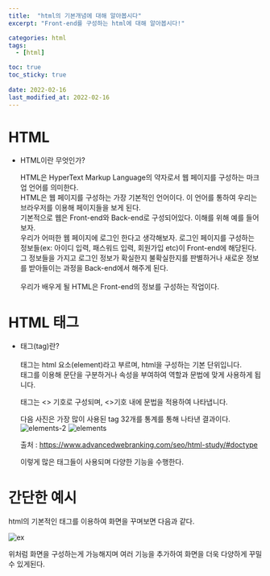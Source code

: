 ```yaml
---
title:  "html의 기본개념에 대해 알아봅시다"
excerpt: "Front-end를 구성하는 html에 대해 알아봅시다!"

categories: html
tags:
  - [html]

toc: true
toc_sticky: true
 
date: 2022-02-16
last_modified_at: 2022-02-16
---
```

# HTML
  
* HTML이란 무엇인가?<br>  

    HTML은 HyperText Markup Language의 약자로서 웹 페이지를 구성하는 마크업 언어를 의미한다.  
    HTML은 웹 페이지를 구성하는 가장 기본적인 언어이다. 이 언어를 통하여 우리는 브라우저를 이용해 페이지들을 보게 된다.
    <br>
    기본적으로 웹은 Front-end와 Back-end로 구성되어있다. 이해를 위해 예를 들어보자.
    <br>
    우리가 어떠한 웹 페이지에 로그인 한다고 생각해보자. 로그인 페이지를 구성하는 정보들(ex: 아이디 입력, 패스워드 입력, 회원가입 etc)이 Front-end에 해당된다.  
    그 정보들을 가지고 로그인 정보가 확실한지 불확실한지를 판별하거나 새로운 정보를 받아들이는 과정을 Back-end에서 해주게 된다.  
    <br>
    우리가 배우게 될 HTML은 Front-end의 정보를 구성하는 작업이다.  
  
# HTML 태그
  
* 태그(tag)란?<br>  
    태그는 html 요소(element)라고 부르며, html을 구성하는 기본 단위입니다.  
    태그를 이용해 문단을 구분하거나 속성을 부여하여 역할과 문법에 맞게 사용하게 됩니다.  
      
    태그는 <> 기호로 구성되며, <>기호 내에 문법을 적용하여 나타냅니다.  
      
    다음 사진은 가장 많이 사용된 tag 32개를 통계를 통해 나타낸 결과이다.
    ![elements-2](https://user-images.githubusercontent.com/59858894/154279254-01614dd1-9dae-4ddf-9965-683423606148.png)
    ![elements](https://user-images.githubusercontent.com/59858894/154279269-7de84c8d-ac3f-45f6-beae-4758e5e63171.png)

    출처 : https://www.advancedwebranking.com/seo/html-study/#doctype  
    
    이렇게 많은 태그들이 사용되며 다양한 기능을 수행한다.  
   
 # 간단한 예시
   
 html의 기본적인 태그를 이용하여 화면을 꾸며보면 다음과 같다. 
   
 ![ex](https://user-images.githubusercontent.com/59858894/154280790-36c5a599-1bd6-40bb-9830-570852e8d66f.PNG)
 
 위처럼 화면을 구성하는게 가능해지며 여러 기능을 추가하여 화면을 더욱 다양하게 꾸밀 수 있게된다.  
